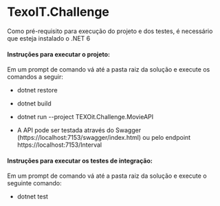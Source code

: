# TexoIT.Challenge

Como pré-requisito para execução do projeto e dos testes, é necessário que esteja instalado o .NET 6
#### Instruções para executar o projeto:

Em um prompt de comando vá até a pasta raiz da solução e execute os comandos a seguir:

* dotnet restore
* dotnet build
* dotnet run --project TEXOit.Challenge.MovieAPI

* A API pode ser testada através do Swagger (https://localhost:7153/swagger/index.html) ou pelo endpoint https://localhost:7153/Interval

#### Instruções para executar os testes de integração:

Em um prompt de comando vá até a pasta raiz da solução e execute o seguinte comando:

* dotnet test

